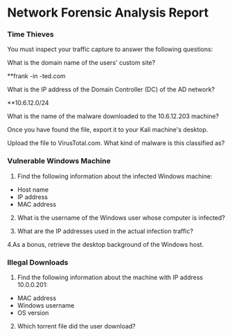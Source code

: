 # Network Forensic Analysis Report

### Time Thieves
You must inspect your traffic capture to answer the following questions:

What is the domain name of the users' custom site?

**frank -in -ted.com

What is the IP address of the Domain Controller (DC) of the AD network?

**10.6.12.0/24

What is the name of the malware downloaded to the 10.6.12.203 machine?

Once you have found the file, export it to your Kali machine's desktop.
 
Upload the file to VirusTotal.com.
What kind of malware is this classified as?

### Vulnerable Windows Machine

1. Find the following information about the infected Windows machine:

- Host name
- IP address
- MAC address

2. What is the username of the Windows user whose computer is infected?

3. What are the IP addresses used in the actual infection traffic?

4.As a bonus, retrieve the desktop background of the Windows host.

### Illegal Downloads
1. Find the following information about the machine with IP address 10.0.0.201:

- MAC address
- Windows username
- OS version
 2. Which torrent file did the user download?
